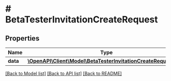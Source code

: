# # BetaTesterInvitationCreateRequest

## Properties

Name | Type | Description | Notes
------------ | ------------- | ------------- | -------------
**data** | [**\OpenAPI\Client\Model\BetaTesterInvitationCreateRequestData**](BetaTesterInvitationCreateRequestData.md) |  | 

[[Back to Model list]](../../README.md#documentation-for-models) [[Back to API list]](../../README.md#documentation-for-api-endpoints) [[Back to README]](../../README.md)


